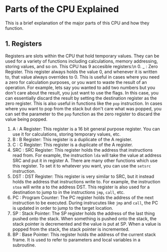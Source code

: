 # Parts of the CPU Explained
This is a brief explanation of the major parts of this CPU and how they function.
## 1. Registers
Registers are slots within the CPU that hold temporary values. They can be used for a variety of functions including calculations, memory addressing, storing values, and so on.
This CPU has 9 accesible registers:\n
0. _ : Zero Register. This register always holds the value 0, and whenever it is written to, that value always overrides to 0. This is useful in cases where you need a zero for calculation purposes, or you want to waste the result of an operation. For example, lets say you wanted to add two numbers but you don't care about the result, you just want to use the flags. In this case, you can essentially discard the result by setting the destination register as the zero register. This is also useful in functions like the `pop` instruction. In cases where you want to pop from the stack but don't care what was popped, you can set the parameter to the `pop` function as the zero register to discard the value being popped.
1. A : A Register: This register is a 16 bit general purpose register. You can use it for calculations, storing temporary values, etc.
2. B : B Register: This register is a duplicate of the A register.
3. C : C Register: This register is a duplicate of the A register.
4. SRC : SRC Register: This register holds the address that instructions read from. For example, the instruction `lda` will take the value at address SRC and put it in register A. There are many other functions which use this register. To set it to whatever you want, you can use the `setsrc` instruction.
5. DST : DST Register: This register is very similar to SRC, but it instead holds the address that instructions write to. For example, the instruction `stoa` will write a to the address DST. This register is also used for a destination to jump to in the instructions `jmp`, `call`, etc.
6. PC : Program Counter: The PC register holds the address of the next instruction to be executed. During instrucutes like `jmp` and `call`, the PC is updated in order to jump to the target location.
7. SP : Stack Pointer: The SP register holds the address of the last thing pushed onto the stack. When something is pushed onto the stack, the stack pointer is decremented and the value is put at SP. When a value is popped from the stack, the stack pointer is incremented.
8. BP : Base Pointer: This register holds the address of the current stack frame. It is used to refer to parameters and local variables in a subroutine.
